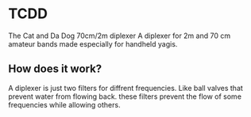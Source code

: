 # TCDD
The Cat and Da Dog 70cm/2m diplexer
A diplexer for 2m and 70 cm amateur bands made especially for handheld yagis.

## How does it work?
A diplexer is just two filters for diffrent frequencies. Like ball valves that prevent water from flowing back. these filters prevent the flow of some frequencies while allowing others.
